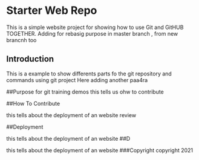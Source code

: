 # Starter Web Repo

This is a simple website project for showing how to 
use Git and GitHUB TOGETHER. Adding for rebasig purpose in master branch
, from new brancnh too
## Introduction
This is a example to show differents parts fo the git repository and
commands using git project
Here adding another paa4ra

##Purpose
 for git training demos
this tells us ohw to contribute

##How To Contribute


this tells about the deployment of an website
review

##Deployment


this tells about the deployment of an website
##D


this tells about the deployment of an website
###Copyright
copyright 2021